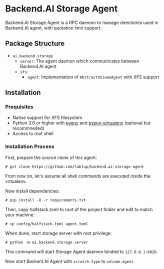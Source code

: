 # Backend.AI Storage Agent
Backend.AI Storage Agent is a RPC daemon to manage directories used in Backend.AI agent, with quotation limit support.   

## Package Structure
* `ai.backend.storage`
    - `server`: The agent daemon which communicates between Backend.AI agent
    - `xfs`: 
        - `agent`: Implementation of `AbstractVolumeAgent` with XFS support

## Installation
### Prequisites
* Native support for XFS filesystem
* Python 3.6 or higher with [pyenv](https://github.com/pyenv/pyenv)
and [pyenv-virtualenv](https://github.com/pyenv/pyenv-virtualenv) (optional but recommneded)
* Access to root shell

### Installation Process

First, prepare the source clone of this agent:
```console
# git clone https://github.com/lablup/backend.ai-storage-agent
```

From now on, let's assume all shell commands are executed inside the virtualenv.

Now install dependencies:
```console
# pip install -U -r requirements.txt
```

Then, copy halfstack.toml to root of the project folder and edit to match your machine:
```console
# cp config/halfstack.toml agent.toml
```

When done, start storage server with root privilege:
```console
# python -m ai.backend.storage.server
```

This command will start Storage Agent daemon binded to `127.0.0.1:6020`.

Now start Backent.AI Agent with `scratch-type` to `volume-agent`.
